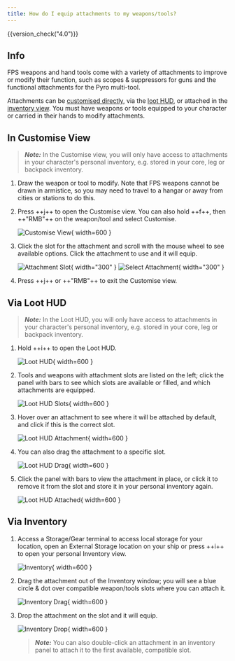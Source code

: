 ```yaml
---
title: How do I equip attachments to my weapons/tools?
---
```


{{version_check("4.0")}}

## Info

FPS weapons and hand tools come with a variety of attachments to improve or
modify their function, such as scopes & suppressors for guns and the functional
attachments for the Pyro multi-tool.

Attachments can be [customised directly](#in-customise-view), via the
[loot HUD](#via-loot-hud), or attached in the [inventory view](#via-inventory).
You must have weapons or tools equipped to your character or carried in their
hands to modify attachments.

## In Customise View

> ***Note:*** In the Customise view, you will only have access to
attachments in your character's personal inventory, e.g. stored in your
core, leg or backpack inventory.

1. Draw the weapon or tool to modify. Note that FPS weapons cannot be drawn in
armistice, so you may need to travel to a hangar or away from cities or
stations to do this.

1. Press ++j++ to open the Customise view. You can also hold ++f++, then
++"RMB"++ on the weapon/tool and select Customise.

    ![Customise View](
        ./images/equip-attachments/customise-view.jpg){ width=600 }

1. Click the slot for the attachment and scroll with the mouse wheel to see
available options. Click the attachment to use and it will equip.

    ![Attachment Slot](
        ./images/equip-attachments/customise-slot.jpg){ width="300" }
    ![Select Attachment](
        ./images/equip-attachments/customise-select.jpg){ width="300" }

1. Press ++j++ or ++"RMB"++ to exit the Customise view.

## Via Loot HUD

> ***Note:*** In the Loot HUD, you will only have access to
attachments in your character's personal inventory, e.g. stored in your
core, leg or backpack inventory.

1. Hold ++i++ to open the Loot HUD.

    ![Loot HUD](
        ./images/equip-attachments/loot-hud.jpg){ width=600 }

1. Tools and weapons with attachment slots are listed on the left; click the
panel with bars to see which slots are available or filled, and which
attachments are equipped.

    ![Loot HUD Slots](
        ./images/equip-attachments/loot-hud-slots.jpg){ width=600 }

1. Hover over an attachment to see where it will be attached by default, and
click if this is the correct slot.

    ![Loot HUD Attachment](
        ./images/equip-attachments/loot-hud-attachment.jpg){ width=600 }

1. You can also drag the attachment to a specific slot.

    ![Loot HUD Drag](
        ./images/equip-attachments/loot-hud-drag.jpg){ width=600 }

1. Click the panel with bars to view the attachment in place, or click it to
remove it from the slot and store it in your personal inventory again.

    ![Loot HUD Attached](
        ./images/equip-attachments/loot-hud-attached.jpg){ width=600 }

## Via Inventory

1. Access a Storage/Gear terminal to access local storage for your location,
open an External Storage location on your ship or press ++i++ to open your 
personal Inventory view.

    ![Inventory](
        ./images/equip-attachments/inventory.jpg){ width=600 }

1. Drag the attachment out of the Inventory window; you will see a blue circle
& dot over compatible weapon/tools slots where you can attach it.

    ![Inventory Drag](
        ./images/equip-attachments/inventory-drag.jpg){ width=600 }

1. Drop the attachment on the slot and it will equip.

    ![Inventory Drop](
        ./images/equip-attachments/inventory-drop.jpg){ width=600 }

    > ***Note:*** You can also double-click an attachment in an inventory panel to
    attach it to the first available, compatible slot.
